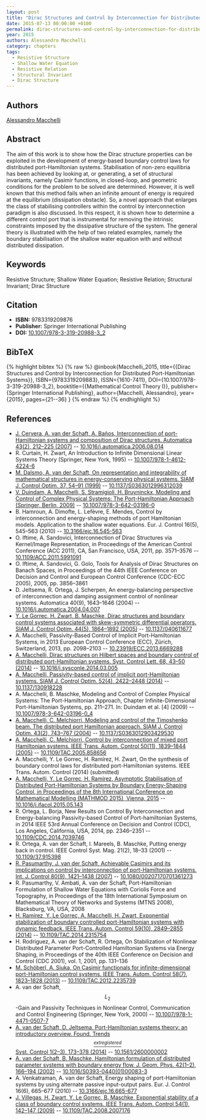 ```yaml
---
layout: post
title: "Dirac Structures and Control by Interconnection for Distributed Port-Hamiltonian Systems"
date: 2015-07-13 00:00:00 +0100
permalink: dirac-structures-and-control-by-interconnection-for-distributed-port-hamiltonian-systems
year: 2015
authors: Alessandro Macchelli
category: chapters
tags:
  - Resistive Structure
  - Shallow Water Equation
  - Resistive Relation
  - Structural Invariant
  - Dirac Structure
---
```

 
## Authors
[Alessandro Macchelli](authors/alessandro-macchelli)
 
## Abstract
The aim of this work is to show how the Dirac structure properties can be exploited in the development of energy-based boundary control laws for distributed port-Hamiltonian systems. Stabilisation of non-zero equilibria has been achieved by looking at, or generating, a set of structural invariants, namely Casimir functions, in closed-loop, and geometric conditions for the problem to be solved are determined. However, it is well known that this method fails when an infinite amount of energy is required at the equilibrium (dissipation obstacle). So, a novel approach that enlarges the class of stabilising controllers within the control by interconnection paradigm is also discussed. In this respect, it is shown how to determine a different control port that is instrumental for removing the intrinsic constraints imposed by the dissipative structure of the system. The general theory is illustrated with the help of two related examples, namely the boundary stabilisation of the shallow water equation with and without distributed dissipation.
 
## Keywords
Resistive Structure; Shallow Water Equation; Resistive Relation; Structural Invariant; Dirac Structure
 
## Citation
- **ISBN:** 9783319209876
- **Publisher:** Springer International Publishing
- **DOI:** [10.1007/978-3-319-20988-3_2](https://doi.org/10.1007/978-3-319-20988-3_2)
 
## BibTeX
{% highlight bibtex %}
{% raw %}
@inbook{Macchelli_2015,
  title={{Dirac Structures and Control by Interconnection for Distributed Port-Hamiltonian Systems}},
  ISBN={9783319209883},
  ISSN={1610-7411},
  DOI={10.1007/978-3-319-20988-3_2},
  booktitle={{Mathematical Control Theory I}},
  publisher={Springer International Publishing},
  author={Macchelli, Alessandro},
  year={2015},
  pages={21--36}
}
{% endraw %}
{% endhighlight %}
 
## References
- [J. Cervera, A. van der Schaft, A. Baños, Interconnection of port-Hamiltonian systems and composition of Dirac structures. Automatica 43(2), 212–225 (2007)](interconnection-of-port-hamiltonian-systems-and-composition-of-dirac-structures) -- [10.1016/j.automatica.2006.08.014](https://doi.org/10.1016/j.automatica.2006.08.014)
- R. Curtain, H. Zwart, An Introduction to Infinite Dimensional Linear Systems Theory (Springer, New York, 1995) -- [10.1007/978-1-4612-4224-6](https://doi.org/10.1007/978-1-4612-4224-6)
- [M. Dalsmo, A. van der Schaft, On representation and integrability of mathematical structures in energy-conserving physical systems. SIAM J. Control Optim. 37, 54–91 (1999)](on-representations-and-integrability-of-mathematical-structures-in-energy-conserving-physical-systems) -- [10.1137/S0363012996312039](https://doi.org/10.1137/S0363012996312039)
- [V. Duindam, A. Macchelli, S. Stramigioli, H. Bruyninckx, Modeling and Control of Complex Physical Systems: The Port-Hamiltonian Approach (Springer, Berlin, 2009)](modeling-and-control-of-complex-physical-systems) -- [10.1007/978-3-642-03196-0](https://doi.org/10.1007/978-3-642-03196-0)
- B. Hamroun, A. Dimofte, L. Lefèvre, E. Mendes, Control by interconnection and energy-shaping methods of port Hamiltonian models. Application to the shallow water equations. Eur. J. Control 16(5), 545–563 (2010) -- [10.3166/ejc.16.545-563](https://doi.org/10.3166/ejc.16.545-563)
- O. Iftime, A. Sandovici, Interconnection of Dirac Structures via Kernel/Image Representation, in Proceedings of the American Control Conference (ACC 2011), CA, San Francisco, USA, 2011, pp. 3571–3576 -- [10.1109/ACC.2011.5991091](https://doi.org/10.1109/ACC.2011.5991091)
- O. Iftime, A. Sandovici, G. Golo, Tools for Analysis of Dirac Structures on Banach Spaces, in Proceedings of the 44th IEEE Conference on Decision and Control and European Control Conference (CDC-ECC 2005), 2005, pp. 3856–3861
- D. Jeltsema, R. Ortega, J. Scherpen, An energy-balancing perspective of interconnection and damping assignment control of nonlinear systems. Automatica 40(9), 1643–1646 (2004) -- [10.1016/j.automatica.2004.04.007](https://doi.org/10.1016/j.automatica.2004.04.007)
- [Y. Le Gorrec, H. Zwart, B. Maschke, Dirac structures and boundary control systems associated with skew-symmetric differential operators. SIAM J. Control Optim. 44(5), 1864–1892 (2005)](dirac-structures-and-boundary-control-systems-associated-with-skew-symmetric-differential-operators) -- [10.1137/040611677](https://doi.org/10.1137/040611677)
- A. Macchelli, Passivity-Based Control of Implicit Port-Hamiltonian Systems, in 2013 European Control Conference (ECC), Zürich, Switzerland, 2013, pp. 2098–2103 -- [10.23919/ECC.2013.6669288](https://doi.org/10.23919/ECC.2013.6669288)
- [A. Macchelli, Dirac structures on Hilbert spaces and boundary control of distributed port-Hamiltonian systems. Syst. Control Lett. 68, 43–50 (2014)](dirac-structures-on-hilbert-spaces-and-boundary-control-of-distributed-port-hamiltonian-systems) -- [10.1016/j.sysconle.2014.03.005](https://doi.org/10.1016/j.sysconle.2014.03.005)
- [A. Macchelli, Passivity-based control of implicit port-Hamiltonian systems. SIAM J. Control Optim. 52(4), 2422–2448 (2014)](passivity-based-control-of-implicit-port-hamiltonian-systems) -- [10.1137/130918228](https://doi.org/10.1137/130918228)
- A. Macchelli, B. Maschke, Modeling and Control of Complex Physical Systems: The Port-Hamiltonian Approach, Chapter Infinite-Dimensional Port-Hamiltonian Systems, pp. 211–271. In: Duindam et al. [4] (2009) -- [10.1007/978-3-642-03196-0_4](https://doi.org/10.1007/978-3-642-03196-0_4)
- [A. Macchelli, C. Melchiorri, Modeling and control of the Timoshenko beam. The distributed port Hamiltonian approach. SIAM J. Control Optim. 43(2), 743–767 (2004)](modeling-and-control-of-the-timoshenko-beam-the-distributed-port-hamiltonian-approach) -- [10.1137/S0363012903429530](https://doi.org/10.1137/S0363012903429530)
- [A. Macchelli, C. Melchiorri, Control by interconnection of mixed port Hamiltonian systems. IEEE Trans. Autom. Control 50(11), 1839–1844 (2005)](control-by-interconnection-of-mixed-port-hamiltonian-systems) -- [10.1109/TAC.2005.858656](https://doi.org/10.1109/TAC.2005.858656)
- A. Macchelli, Y. Le Gorrec, H. Ramírez, H. Zwart, On the synthesis of boundary control laws for distributed port-Hamiltonian systems. IEEE Trans. Autom. Control (2014) (submitted)
- [A. Macchelli, Y. Le Gorrec, H. Ramírez, Asymptotic Stabilisation of Distributed Port-Hamiltonian Systems by Boundary Energy-Shaping Control, in Proceedings of the 8th International Conference on Mathematical Modelling (MATHMOD 2015), Vienna, 2015](asymptotic-stabilisation-of-distributed-port-hamiltonian-systems-by-boundary-energy-shaping-control) -- [10.1016/j.ifacol.2015.05.143](https://doi.org/10.1016/j.ifacol.2015.05.143)
- R. Ortega, L. Borja, New Results on Control By Interconnection and Energy-balancing Passivity-based Control of Port-hamiltonian Systems, in 2014 IEEE 53rd Annual Conference on Decision and Control (CDC), Los Angeles, California, USA, 2014, pp. 2346–2351 -- [10.1109/CDC.2014.7039746](https://doi.org/10.1109/CDC.2014.7039746)
- R. Ortega, A. van der Schaft, I. Mareels, B. Maschke, Putting energy back in control. IEEE Control Syst. Mag. 21(2), 18–33 (2001) -- [10.1109/37.915398](https://doi.org/10.1109/37.915398)
- [R. Pasumarthy, J. van der Schaft, Achievable Casimirs and its implications on control by interconnection of port-Hamiltonian systems. Int. J. Control 80(9), 1421–1438 (2007)](achievable-casimirs-and-its-implications-on-control-of-port-hamiltonian-systems) -- [10.1080/00207170701361273](https://doi.org/10.1080/00207170701361273)
- R. Pasumarthy, V. Ambati, A. van der Schaft, Port-Hamiltonian Formulation of Shallow Water Equations with Coriolis Force and Topography, in Proceedings of the 18th International Symposium on Mathematical Theory of Networks and Systems (MTNS 2008), Blacksburg, VA, USA, 2008
- [H. Ramírez, Y. Le Gorrec, A. Macchelli, H. Zwart, Exponential stabilization of boundary controlled port-Hamiltonian systems with dynamic feedback. IEEE Trans. Autom. Control 59(10), 2849–2855 (2014)](exponential-stabilization-of-boundary-controlled-port-hamiltonian-systems-with-dynamic-feedback) -- [10.1109/TAC.2014.2315754](https://doi.org/10.1109/TAC.2014.2315754)
- H. Rodriguez, A. van der Schaft, R. Ortega, On Stabilization of Nonlinear Distributed Parameter Port-Controlled Hamiltonian Systems via Energy Shaping, in Proceedings of the 40th IEEE Conference on Decision and Control (CDC 2001), vol. 1, 2001, pp. 131–136
- [M. Schöberl, A. Siuka, On Casimir functionals for infinite-dimensional port-Hamiltonian control systems. IEEE Trans. Autom. Control 58(7), 1823–1828 (2013)](on-casimir-functionals-for-infinite-dimensional-port-hamiltonian-control-systems) -- [10.1109/TAC.2012.2235739](https://doi.org/10.1109/TAC.2012.2235739)
- A. van der Schaft, $$L_2$$
 -Gain and Passivity Techniques in Nonlinear Control, Communication and Control Engineering (Springer, New York, 2000) -- [10.1007/978-1-4471-0507-7](https://doi.org/10.1007/978-1-4471-0507-7)
- [A. van der Schaft, D. Jeltsema, Port-Hamiltonian systems theory: an introductory overview. Found. Trends$$^{	extregistered }$$ Syst. Control 1(2–3), 173–378 (2014)](port-hamiltonian-systems-theory-an-introductory-overview-journal) -- [10.1561/2600000002](https://doi.org/10.1561/2600000002)
- [A. van der Schaft, B. Maschke, Hamiltonian formulation of distributed parameter systems with boundary energy flow. J. Geom. Phys. 42(1–2), 166–194 (2002)](hamiltonian-formulation-of-distributed-parameter-systems-with-boundary-energy-flow) -- [10.1016/S0393-0440(01)00083-3](https://doi.org/10.1016/S0393-0440(01)00083-3)
- A. Venkatraman, A. van der Schaft, Energy shaping of port-Hamiltonian systems by using alternate passive input-output pairs. Eur. J. Control 16(6), 665–677 (2010) -- [10.3166/ejc.16.665-677](https://doi.org/10.3166/ejc.16.665-677)
- [J. Villegas, H. Zwart, Y. Le Gorrec, B. Maschke, Exponential stability of a class of boundary control systems. IEEE Trans. Autom. Control 54(1), 142–147 (2009)](exponential-stability-of-a-class-of-boundary-control-systems) -- [10.1109/TAC.2008.2007176](https://doi.org/10.1109/TAC.2008.2007176)

